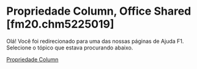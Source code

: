 
# Propriedade Column, Office Shared [fm20.chm5225019]

Olá! Você foi redirecionado para uma das nossas páginas de Ajuda F1. Selecione o tópico que estava procurando abaixo.

[Propriedade Column](http://msdn.microsoft.com/library/989f9e98-8764-ca23-c90d-a64966568f86%28Office.15%29.aspx)
